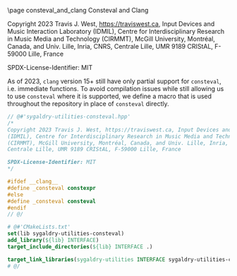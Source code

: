 \page consteval_and_clang Consteval and Clang

Copyright 2023 Travis J. West, https://traviswest.ca, Input Devices and Music Interaction Laboratory
(IDMIL), Centre for Interdisciplinary Research in Music Media and Technology
(CIRMMT), McGill University, Montréal, Canada, and Univ. Lille, Inria, CNRS,
Centrale Lille, UMR 9189 CRIStAL, F-59000 Lille, France

SPDX-License-Identifier: MIT

As of 2023, `clang` version 15+ still have only partial support for
`consteval`, i.e. immediate functions. To avoid compilation issues while still
allowing us to use `consteval` where it is supported, we define a macro that is
used throughout the repository in place of `consteval` directly.

```cpp
// @#'sygaldry-utilities-consteval.hpp'
/*
Copyright 2023 Travis J. West, https://traviswest.ca, Input Devices and Music Interaction Laboratory
(IDMIL), Centre for Interdisciplinary Research in Music Media and Technology
(CIRMMT), McGill University, Montréal, Canada, and Univ. Lille, Inria, CNRS,
Centrale Lille, UMR 9189 CRIStAL, F-59000 Lille, France

SPDX-License-Identifier: MIT
*/

#ifdef __clang__
#define _consteval constexpr
#else
#define _consteval consteval
#endif
// @/
```

```cmake
# @#'CMakeLists.txt'
set(lib sygaldry-utilities-consteval)
add_library(${lib} INTERFACE)
target_include_directories(${lib} INTERFACE .)

target_link_libraries(sygaldry-utilities INTERFACE sygaldry-utilities-consteval)
# @/
```

